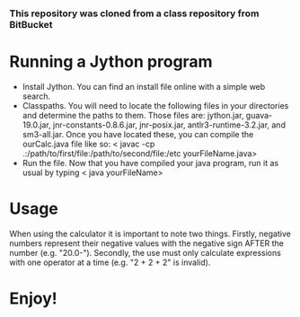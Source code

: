 ### This repository was cloned from a class repository from BitBucket

# Running a Jython program
* Install Jython. You can find an install file online with a simple web search.
* Classpaths. You will need to locate the following files in your directories and determine the paths to them. Those files are: jython.jar, guava-19.0.jar, jnr-constants-0.8.6.jar, jnr-posix.jar, antlr3-runtime-3.2.jar, and sm3-all.jar. Once you have located these, you can compile the ourCalc.java file like so: < javac -cp .:/path/to/first/file:/path/to/second/file:/etc yourFileName.java>
* Run the file. Now that you have compiled your java program, run it as usual by typing < java yourFileName>

# Usage
When using the calculator it is important to note two things. Firstly, negative numbers represent their negative values with the negative sign AFTER the number (e.g. "20.0-"). Secondly, the use must only calculate expressions with one operator at a time (e.g. "2 + 2 + 2" is invalid).

# Enjoy!
